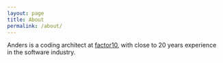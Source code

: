 ```yaml
---
layout: page
title: About
permalink: /about/
---
```


Anders is a coding architect at [factor10](http://www.factor10.com), with close to 20 years experience in the software industry.
